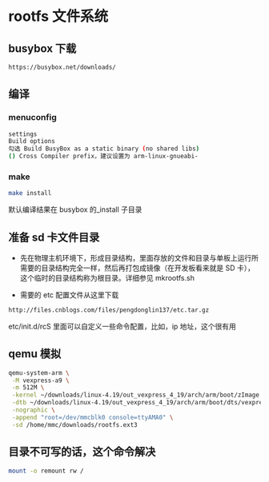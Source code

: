# rootfs 文件系统

## busybox 下载

```bash
https://busybox.net/downloads/
```

## 编译

### menuconfig

```bash
settings
Build options
勾选 Build BusyBox as a static binary (no shared libs)
() Cross Compiler prefix，建议设置为 arm-linux-gnueabi-
```

### make

```bash
make install
```

默认编译结果在 busybox 的\_install 子目录

## 准备 sd 卡文件目录

- 先在物理主机环境下，形成目录结构，里面存放的文件和目录与单板上运行所需要的目录结构完全一样，然后再打包成镜像（在开发板看来就是 SD 卡），这个临时的目录结构称为根目录。详细参见 mkrootfs.sh

- 需要的 etc 配置文件从这里下载

```bash
http://files.cnblogs.com/files/pengdonglin137/etc.tar.gz
```

etc/init.d/rcS 里面可以自定义一些命令配置，比如，ip 地址，这个很有用

## qemu 模拟

```bash
qemu-system-arm \
 -M vexpress-a9 \
 -m 512M \
 -kernel ~/downloads/linux-4.19/out_vexpress_4_19/arch/arm/boot/zImage \
 -dtb ~/downloads/linux-4.19/out_vexpress_4_19/arch/arm/boot/dts/vexpress-v2p-ca9.dtb \
 -nographic \
 -append "root=/dev/mmcblk0 console=ttyAMA0" \
 -sd /home/mmc/downloads/rootfs.ext3
```

## 目录不可写的话，这个命令解决

```bash
mount -o remount rw /
```
